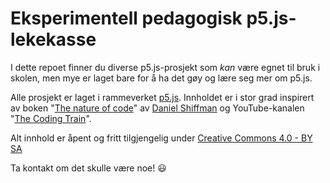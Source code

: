 # Eksperimentell pedagogisk p5.js-lekekasse

I dette repoet finner du diverse p5.js-prosjekt som _kan_ være egnet til bruk i skolen, men mye er laget bare for å ha det gøy og lære seg mer om p5.js.

Alle prosjekt er laget i rammeverket [p5.js](https://p5js.org/). Innholdet er i stor grad inspirert av boken "[The nature of code](https://natureofcode.com/book/)" av [Daniel Shiffman](https://shiffman.net/) og YouTube-kanalen "[The Coding Train](https://www.youtube.com/channel/UCvjgXvBlbQiydffZU7m1_aw)".

Alt innhold er åpent og fritt tilgjengelig under [Creative Commons 4.0 - BY SA](https://creativecommons.org/licenses/by-sa/4.0/deed.no)

Ta kontakt om det skulle være noe! 😃